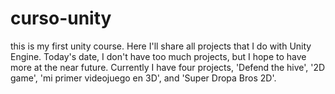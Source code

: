 # curso-unity
this is my first unity course.
Here I'll share all projects that I do with Unity Engine.
Today's date, I don't have too much projects, but I hope to have more at the near future.
Currently I have four projects, 'Defend the hive', '2D game', 'mi primer videojuego en 3D', and 'Super Dropa Bros 2D'.
